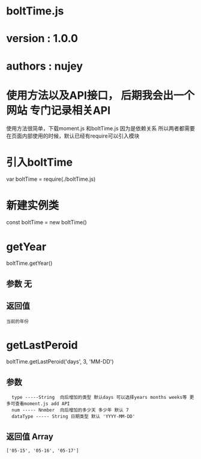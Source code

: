 # boltTime.js
# version : 1.0.0
# authors : nujey

# 使用方法以及API接口， 后期我会出一个网站 专门记录相关API
 使用方法很简单，下载moment.js 和boltTime.js 因为是依赖关系 所以两者都需要
 在页面内部使用的时候，默认已经有require可以引入模块
# 引入boltTime
  var boltTime = require(./boltTime.js)
# 新建实例类
  const boltTime = new boltTime()
# getYear
  boltTime.getYear()
  ## 参数 无
  ## 返回值
    当前的年份
# getLastPeroid
  boltTime.getLastPeroid('days', 3, 'MM-DD')
  ## 参数 
      type -----String  向后增加的类型 默认days 可以选择years months weeks等 更多可查看moment.js add API
      num ----- Nnmber  向后增加的多少天 多少年 默认 7
      dataType ----- String 日期类型 默认 'YYYY-MM-DD'
  ## 返回值 Array
    ['05-15', '05-16', '05-17']